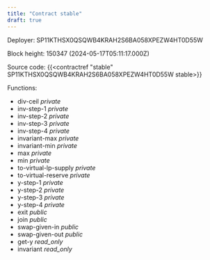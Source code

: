 ```yaml
---
title: "Contract stable"
draft: true
---
```

Deployer: SP11KTHSX0QSQWB4KRAH2S6BA058XPEZW4HT0D55W


 



Block height: 150347 (2024-05-17T05:11:17.000Z)

Source code: {{<contractref "stable" SP11KTHSX0QSQWB4KRAH2S6BA058XPEZW4HT0D55W stable>}}

Functions:

* div-ceil _private_
* inv-step-1 _private_
* inv-step-2 _private_
* inv-step-3 _private_
* inv-step-4 _private_
* invariant-max _private_
* invariant-min _private_
* max _private_
* min _private_
* to-virtual-lp-supply _private_
* to-virtual-reserve _private_
* y-step-1 _private_
* y-step-2 _private_
* y-step-3 _private_
* y-step-4 _private_
* exit _public_
* join _public_
* swap-given-in _public_
* swap-given-out _public_
* get-y _read_only_
* invariant _read_only_

